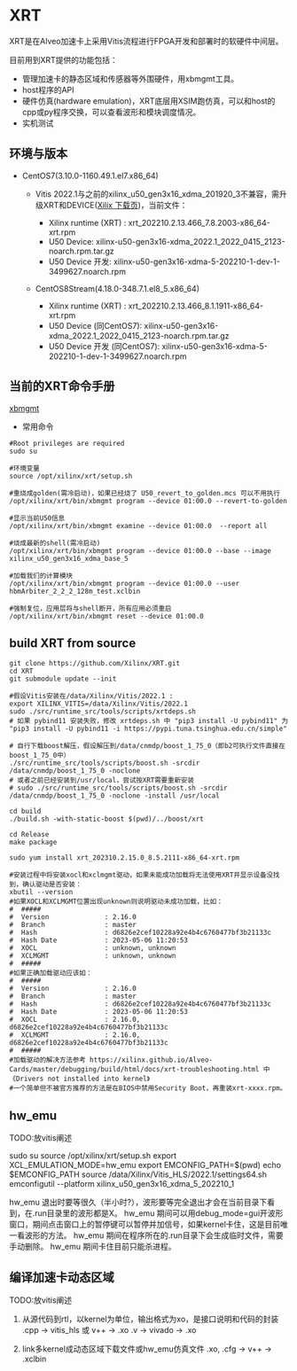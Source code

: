 # XRT

XRT是在Alveo加速卡上采用Vitis流程进行FPGA开发和部署时的软硬件中间层。

目前用到XRT提供的功能包括：

* 管理加速卡的静态区域和传感器等外围硬件，用xbmgmt工具。
* host程序的API
* 硬件仿真(hardware emulation)，XRT底层用XSIM跑仿真，可以和host的cpp或py程序交换，可以查看波形和模块调度情况。
* 实机测试

## 环境与版本

* CentOS7(3.10.0-1160.49.1.el7.x86_64)
  * Vitis 2022.1与之前的xilinx_u50_gen3x16_xdma_201920_3不兼容，需升级XRT和DEVICE([Xilix 下载页](https://www.xilinx.com/products/boards-and-kits/alveo/u50.html#gettingStarted))，当前文件：
    * Xilinx runtime (XRT) : xrt_202210.2.13.466_7.8.2003-x86_64-xrt.rpm
    * U50 Device:            xilinx-u50-gen3x16-xdma_2022.1_2022_0415_2123-noarch.rpm.tar.gz
    * U50 Device 开发:        xilinx-u50-gen3x16-xdma-5-202210-1-dev-1-3499627.noarch.rpm

  * CentOS8Stream(4.18.0-348.7.1.el8_5.x86_64)
    * Xilinx runtime (XRT) : xrt_202210.2.13.466_8.1.1911-x86_64-xrt.rpm
    * U50 Device     (同CentOS7): xilinx-u50-gen3x16-xdma_2022.1_2022_0415_2123-noarch.rpm.tar.gz
    * U50 Device 开发 (同CentOS7): xilinx-u50-gen3x16-xdma-5-202210-1-dev-1-3499627.noarch.rpm

## 当前的XRT命令手册

[xbmgmt](https://xilinx.github.io/XRT/master/html/xbmgmt.html)

* 常用命令
  
```shell
#Root privileges are required
sudo su

#环境变量
source /opt/xilinx/xrt/setup.sh

#重烧成golden(需冷启动)，如果已经烧了 U50_revert_to_golden.mcs 可以不用执行
/opt/xilinx/xrt/bin/xbmgmt program --device 01:00.0 --revert-to-golden

#显示当前U50信息
/opt/xilinx/xrt/bin/xbmgmt examine --device 01:00.0  --report all

#烧成最新的shell(需冷启动)
/opt/xilinx/xrt/bin/xbmgmt program --device 01:00.0 --base --image xilinx_u50_gen3x16_xdma_base_5

#加载我们的计算模块
/opt/xilinx/xrt/bin/xbmgmt program --device 01:00.0 --user hbmArbiter_2_2_2_128m_test.xclbin

#强制复位，应用层将与shell断开，所有应用必须重启
/opt/xilinx/xrt/bin/xbmgmt reset --device 01:00.0
```

## build XRT from source

```shell
git clone https://github.com/Xilinx/XRT.git
cd XRT
git submodule update --init

#假设Vitis安装在/data/Xilinx/Vitis/2022.1 :
export XILINX_VITIS=/data/Xilinx/Vitis/2022.1
sudo ./src/runtime_src/tools/scripts/xrtdeps.sh
# 如果 pybind11 安装失败，修改 xrtdeps.sh 中 "pip3 install -U pybind11" 为 "pip3 install -U pybind11 -i https://pypi.tuna.tsinghua.edu.cn/simple"

# 自行下载boost解压，假设解压到/data/cnmdp/boost_1_75_0（即b2可执行文件直接在boost_1_75_0中）
./src/runtime_src/tools/scripts/boost.sh -srcdir /data/cnmdp/boost_1_75_0 -noclone
# 或者之前已经安装到/usr/local，尝试按XRT需要重新安装
# sudo ./src/runtime_src/tools/scripts/boost.sh -srcdir /data/cnmdp/boost_1_75_0 -noclone -install /usr/local

cd build
./build.sh -with-static-boost $(pwd)/../boost/xrt

cd Release
make package

sudo yum install xrt_202310.2.15.0_8.5.2111-x86_64-xrt.rpm

#安装过程中将安装xocl和xclmgmt驱动，如果未能成功加载将无法使用XRT并显示设备没找到，确认驱动是否安装：
xbutil --version
#如果XOCL和XCLMGMT位置出现unknown则说明驱动未成功加载，比如：
#  #####
#  Version              : 2.16.0
#  Branch               : master
#  Hash                 : d6826e2cef10228a92e4b4c6760477bf3b21133c
#  Hash Date            : 2023-05-06 11:20:53
#  XOCL                 : unknown, unknown
#  XCLMGMT              : unknown, unknown
#  #####
#如果正确加载驱动应该如：
#  #####
#  Version              : 2.16.0
#  Branch               : master
#  Hash                 : d6826e2cef10228a92e4b4c6760477bf3b21133c
#  Hash Date            : 2023-05-06 11:20:53
#  XOCL                 : 2.16.0, d6826e2cef10228a92e4b4c6760477bf3b21133c
#  XCLMGMT              : 2.16.0, d6826e2cef10228a92e4b4c6760477bf3b21133c
#  #####
#加载驱动的解决方法参考 https://xilinx.github.io/Alveo-Cards/master/debugging/build/html/docs/xrt-troubleshooting.html 中 《Drivers not installed into kernel》
#一个简单但不被官方推荐的方法是在BIOS中禁用Security Boot，再重装xrt-xxxx.rpm。

```

## hw_emu

TODO:放vitis阐述

sudo su
source /opt/xilinx/xrt/setup.sh
export XCL_EMULATION_MODE=hw_emu
export EMCONFIG_PATH=$(pwd)
echo $EMCONFIG_PATH
source /data/Xilinx/Vitis_HLS/2022.1/settings64.sh
emconfigutil --platform xilinx_u50_gen3x16_xdma_5_202210_1

hw_emu 退出时要等很久（半小时?），波形要等完全退出才会在当前目录下看到，在.run目录里的波形都是X。
hw_emu 期间可以用debug_mode=gui开波形窗口，期间点击窗口上的暂停键可以暂停并加信号，如果kernel卡住，这是目前唯一看波形的方法。
hw_emu 期间在程序所在的.run目录下会生成临时文件，需要手动删除。
hw_emu 期间卡住目前只能杀进程。

## 编译加速卡动态区域

TODO:放vitis阐述

1. 从源代码到rtl，以kernel为单位，输出格式为xo，是接口说明和代码的封装
.cpp -> vitis_hls 或 v++ -> .xo
.v -> vivado -> .xo

2. link多kernel成动态区域下载文件或hw_emu仿真文件
.xo, .cfg -> v++ -> .xclbin
